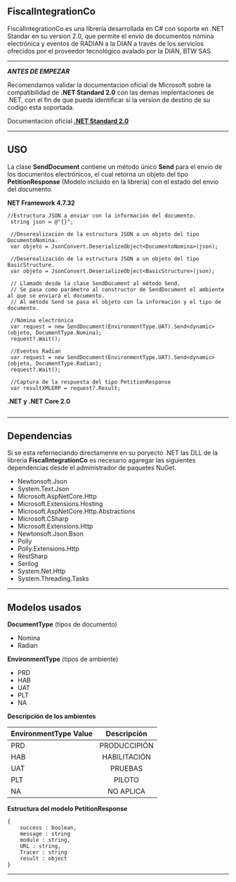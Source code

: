 ## FiscalIntegrationCo
FiscalIntegrationCo es una librería desarrollada en C# con soporte en .NET Standar en su version 2.0, que permite el envío de documentos nómina electrónica y eventos de RADIAN a la DIAN a través de los servicios ofrecidos por el proveedor tecnológico avalado por 
la DIAN, BTW SAS.
____
**_ANTES DE EMPEZAR_**

Recomendamos validar la documentacion oficial de Microsoft sobre la compatibilidad de **.NET Standard 2.0** con las demas implentaciones de .NET, con el fin de que pueda identificar si la version de destino de su codigo esta soportada.

Documentacion oficial **[.NET Standard 2.0 ](https://learn.microsoft.com/es-es/dotnet/standard/net-standard?tabs=net-standard-2-0)**


____
## USO

La clase **SendDocument** contiene un método único **Send** para el envio de los documentos electrónicos, el cual retorna un objeto del tipo **PetitionResponse** (Modelo incluido en la librería) con el estado del envío del documento.


**NET Framework 4.7.32**
```
//Estructura JSON a enviar con la información del documento.
 string json = @"{}";
```

```
 //Deserealización de la estructura JSON a un objeto del tipo DocumentoNomina.
 var objeto = JsonConvert.DeserializeObject<DocumentoNomina>(json);
```
```
 //Deserealización de la estructura JSON a un objeto del tipo BasicStructure.
 var objeto = JsonConvert.DeserializeObject<BasicStructure>(json);
```

```
 // Llamado desde la clase SendDocument al método Send.
 // Se pasa como parámetro al constructor de SendDocument el ambiente al que se enviará el documento.
 // Al método Send se pasa el objeto con la información y el tipo de documento.

 //Nómina electrónica
 var request = new SendDocument(EnvironmentType.UAT).Send<dynamic>(objeto, DocumentType.Nomina);
 request?.Wait();

 //Eventos Radian
 var request = new SendDocument(EnvironmentType.UAT).Send<dynamic>(objeto, DocumentType.Radian);
 request?.Wait();
```

```
 //Captura de la respuesta del tipo PetitionResponse
 var resultXMLERP = request?.Result;
```

**.NET y .NET Core	2.0**
```
```
____
## Dependencias
Si se esta referneciando directamenre en su poryecto .NET las DLL de la libreria **FiscalIntegrationCo** es necesario agaregar las siguientes dependencias desde el administrador de paquetes NuGet.
- Newtonsoft.Json
- System.Text.Json
- Microsoft.AspNetCore.Http
- Microsoft.Extensions.Hosting
- Microsoft.AspNetCore.Http.Abstractions
- Microsoft.CSharp
- Microsoft.Extensions.Http
- Newtonsoft.Json.Bson
- Polly
- Polly.Extensions.Http
- RestSharp
- Serilog
- System.Net.Http
- System.Threading.Tasks
____

## Modelos usados 

**DocumentType** (tipos de documento)

- Nomina
- Radian

**EnvironmentType** (tipos de ambiente)

- PRD
- HAB
- UAT
- PLT
- NA

**Descripción de los ambientes**

| EnvironmentType Value  | Descripción |
| ------------- |:-------------:|
|PRD      | PRODUCCIPIÓN |
| HAB     | HABILITACIÓN |
| UAT     | PRUEBAS |
| PLT     | PILOTO |
| NA      | NO APLICA |


**Estructura del modelo PetitionResponse**

```
{
	success : boolean,
	message : string
	module : string,
	URL : string,
	Tracer : string
	result : object
}
```
____